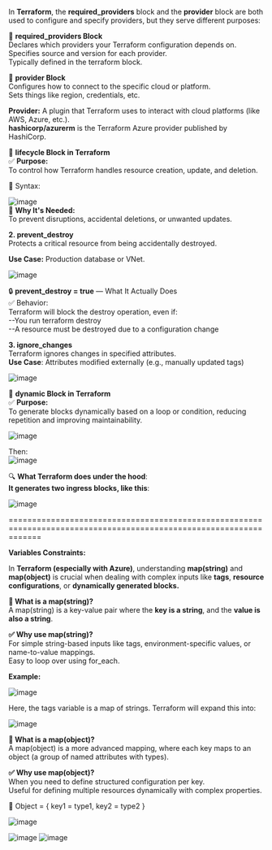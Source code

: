 In **Terraform**, the **required_providers** block and the **provider** block are both used to configure and specify providers,
but they serve different purposes: <br/>

🔹 **required_providers Block** <br/>
Declares which providers your Terraform configuration depends on. <br/>
Specifies source and version for each provider. <br/>
Typically defined in the terraform block. <br/>

🔹 **provider Block** <br/>
Configures how to connect to the specific cloud or platform. <br/>
Sets things like region, credentials, etc. <br/>

**Provider:** A plugin that Terraform uses to interact with cloud platforms (like AWS, Azure, etc.). <br/>
**hashicorp/azurerm** is the Terraform Azure provider published by HashiCorp. <br/>

🔁 **lifecycle Block in Terraform** <br/>
✅ **Purpose:** <br/>
To control how Terraform handles resource creation, update, and deletion. <br/>

🔧 Syntax: 


![image](https://github.com/user-attachments/assets/8faf0c33-d130-4314-acc6-2a6b1fe35382) <br/>
🎯 **Why It's Needed:** <br/>
To prevent disruptions, accidental deletions, or unwanted updates. <br/>

**2. prevent_destroy**  <br/>
Protects a critical resource from being accidentally destroyed. <br/>

**Use Case:** Production database or VNet. <br/>

![image](https://github.com/user-attachments/assets/0427b9e5-0adf-4382-910b-ac42686d0a7a) <br/>

🔒 **prevent_destroy = true** — What It Actually Does <br/>
✅ Behavior: <br/>
Terraform will block the destroy operation, even if: <br/>
  --You run terraform destroy <br/>
  --A resource must be destroyed due to a configuration change <br/>

**3. ignore_changes** <br/>
Terraform ignores changes in specified attributes. <br/>
**Use Case**: Attributes modified externally (e.g., manually updated tags)  <br/>

![image](https://github.com/user-attachments/assets/ff46dcf5-1df7-4412-8dec-43f33061abea) <br/>

🔄 **dynamic Block in Terraform** <br/>
✅ **Purpose:** <br/>
To generate blocks dynamically based on a loop or condition, reducing repetition and improving maintainability. <br/>

![image](https://github.com/user-attachments/assets/6eabceaf-2005-45ec-b6eb-e5ab2df6dadf)  <br/>

Then: <br/>
![image](https://github.com/user-attachments/assets/5e58d6ad-f684-4932-96a6-851253d968e3) <br/>

🔍 **What Terraform does under the hood**: <br/>
**It generates two ingress blocks, like this**: <br/>

![image](https://github.com/user-attachments/assets/df3774ee-9a49-455f-ad0b-c84d804afac1)

===================================================================================================================

**Variables Constraints:** <br/>

In **Terraform (especially with Azure)**, understanding **map(string)** and **map(object)** is crucial when dealing with complex inputs like **tags**, **resource configurations**, or **dynamically generated blocks.** <br/>

**🔹 What is a map(string)?** <br/>
A map(string) is a key-value pair where the **key is a string**, and the **value is also a string**.  <br/>

**✅ Why use map(string)?**  <br/>
For simple string-based inputs like tags, environment-specific values, or name-to-value mappings. <br/>
Easy to loop over using for_each. <br/>

**Example:** <br/>

![image](https://github.com/user-attachments/assets/0e65b471-a613-4d94-840d-b015562892ab) <br/>

Here, the tags variable is a map of strings. Terraform will expand this into: <br/>

![image](https://github.com/user-attachments/assets/9872ec82-4ff4-4785-a88a-524bca699647) <br/>

**🔹 What is a map(object)?** <br/>
A map(object) is a more advanced mapping, where each key maps to an object (a group of named attributes with types). <br/>

**✅ Why use map(object)?** <br/>
When you need to define structured configuration per key. <br/>
Useful for defining multiple resources dynamically with complex properties. <br/>

🧠 Object = { key1 = type1, key2 = type2 }

![image](https://github.com/user-attachments/assets/5f13b761-7811-48e4-a1da-d3ecf602e281)   <br/>

![image](https://github.com/user-attachments/assets/8efdb7a4-2c0f-4450-b4e8-c1e9037eb49b)  ![image](https://github.com/user-attachments/assets/89c20678-6d51-460e-b182-28ba75d19314)













